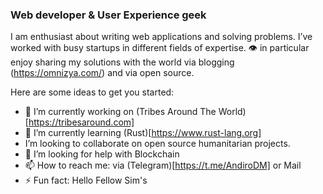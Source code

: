 ### Web developer & User Experience geek
I am enthusiast about writing web applications and solving problems. I’ve worked with busy startups in different fields of expertise. :eye: in particular enjoy sharing my solutions with the world via blogging (https://omnizya.com/) and via open source.

Here are some ideas to get you started:

- 🔭 I’m currently working on (Tribes Around The World)[https://tribesaround.com]
- 🌱 I’m currently learning (Rust)[https://www.rust-lang.org]
- I’m looking to collaborate on open source humanitarian projects.
- 🤔 I’m looking for help with Blockchain
- 📫 How to reach me: via (Telegram)[https://t.me/AndiroDM] or Mail
- ⚡ Fun fact: Hello Fellow Sim's 
